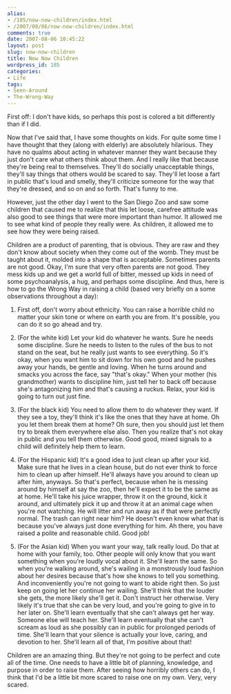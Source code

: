 ```yaml
---
alias:
- /185/now-now-children/index.html
- /2007/08/06/now-now-children/index.html
comments: true
date: 2007-08-06 10:45:22
layout: post
slug: now-now-children
title: Now Now Children
wordpress_id: 185
categories:
- Life
tags:
- Seen-Around
- The-Wrong-Way
---
```


First off: I don't have kids, so perhaps this post is colored a bit differently than if I did.

Now that I've said that, I have some thoughts on kids.  For quite some time I have thought that they (along with elderly) are absolutely hilarious.  They have no qualms about acting in whatever manner they want because they just don't care what others think about them.  And I really like that because they're being real to themselves.  They'll do socially unacceptable things, they'll say things that others would be scared to say.  They'll let loose a fart in public that's loud and smelly, they'll criticize someone for the way that they're dressed, and so on and so forth.  That's funny to me.

However, just the other day I went to the San Diego Zoo and saw some children that caused me to realize that this let loose, carefree attitude was also good to see things that were more important than humor.  It allowed me to see what kind of people they really were.  As children, it allowed me to see how they were being raised.

Children are a product of parenting, that is obvious.  They are raw and they don't know about society when they come out of the womb.  They must be taught about it, molded into a shape that is acceptable.  Sometimes parents are not good.  Okay, I'm sure that very often parents are not good.  They mess kids up and we get a world full of bitter, messed up kids in need of some psychoanalysis, a hug, and perhaps some discipline.  And thus, here is how to go the Wrong Way in raising a child (based very briefly on a some observations throughout a day):





  1. First off, don't worry about ethnicity.  You can raise a horrible child no matter your skin tone or where on earth you are from.  It's possible, you can do it so go ahead and try.


  2. (For the white kid) Let your kid do whatever he wants.  Sure he needs some discipline.  Sure he needs to listen to the rules of the bus to not stand on the seat, but he really just wants to see everything.  So it's okay, when you want him to sit down for his own good and he pushes away your hands, be gentle and loving.  When he turns around and smacks you across the face, say "that's okay."  When your mother (his grandmother) wants to discipline him, just tell her to back off because she's antagonizing him and that's causing a ruckus.  Relax, your kid is going to turn out just fine.


  3. (For the black kid) You need to allow them to do whatever they want.  If they see a toy, they'll think it's like the ones that they have at home.  Oh you let them break them at home?  Oh sure, then you should just let them try to break them everywhere else also.  Then you realize that's not okay in public and you tell them otherwise.  Good good, mixed signals to a child will definitely help them to learn.


  4. (For the Hispanic kid) It's a good idea to just clean up after your kid.  Make sure that he lives in a clean house, but do not ever think to force him to clean up after himself.  He'll always have you around to clean up after him, anyways.  So that's perfect, because when he is messing around by himself at say the zoo, then he'll expect it to be the same as at home.  He'll take his juice wrapper, throw it on the ground, kick it around, and ultimately pick it up and throw it at an animal cage when you're not watching.  He will litter and run away as if that were perfectly normal.  The trash can right near him?  He doesn't even know what that is because you've always just done everything for him.  Ah there, you have raised a polite and reasonable child.  Good job!


  5. (For the Asian kid) When you want your way, talk really loud.  Do that at home with your family, too.  Other people will only know that you want something when you're loudly vocal about it.  She'll learn the same.  So when you're walking around, she's wailing in a monstrously loud fashion about her desires because that's how she knows to tell you something.  And inconveniently you're not going to want to abide right then.  So just keep on going let her continue her wailing.  She'll think that the louder she gets, the more likely she'll get it.  Don't instruct her otherwise.  Very likely it's true that she can be very loud, and you're going to give in to her later on.  She'll learn eventually that she can't always get her way.  Someone else will teach her.  She'll learn eventually that she can't scream as loud as she possibly can in public for prolonged periods of time.  She'll learn that your silence is actually your love, caring, and devotion to her.  She'll learn all of that, I'm positive about that!



Children are an amazing thing.  But they're not going to be perfect and cute all of the time.  One needs to have a little bit of planning, knowledge, and purpose in order to raise them.  After seeing how horribly others can do, I think that I'd be a little bit more scared to raise one on my own.  Very, very scared.
